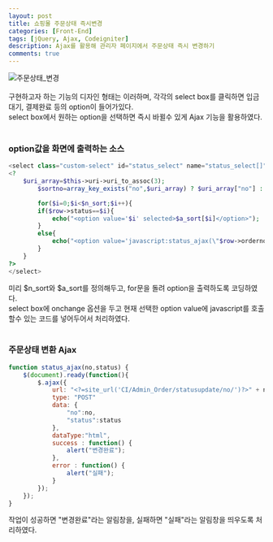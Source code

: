 ```yaml
---
layout: post
title: 쇼핑몰 주문상태 즉시변경
categories: [Front-End]
tags: [jQuery, Ajax, Codeigniter]
description: Ajax를 활용해 관리자 페이지에서 주문상태 즉시 변경하기
comments: true
---
```


![주문상태_변경](https://user-images.githubusercontent.com/36055500/54458856-56ed9780-47a8-11e9-870e-d8348fb93f57.jpg)  
<br>
구현하고자 하는 기능의 디자인 형태는 이러하며, 각각의 select box를 클릭하면 입금대기, 결제완료 등의 option이 들어가있다.  
select box에서 원하는 option을 선택하면 즉시 바뀔수 있게 Ajax 기능을 활용하였다.  
<br>
### option값을 화면에 출력하는 소스
~~~php
<select class="custom-select" id="status_select" name="status_select[]" onchange="location = this.value;">
<?
	$uri_array=$this->uri->uri_to_assoc(3);
		$sortno=array_key_exists("no",$uri_array) ? $uri_array["no"] : "" ;

		for($i=0;$i<$n_sort;$i++){ 
		if($row->status==$i){
			echo("<option value='$i' selected>$a_sort[$i]</option>");
		}
		else{
			echo("<option value='javascript:status_ajax(\"$row->orderno\",\"$i\");'>$a_sort[$i]</option>");
		}
	}
?>
</select>
~~~  
미리 $n_sort와 $a_sort를 정의해두고, for문을 돌려 option을 출력하도록 코딩하였다.  
select box에 onchange 옵션을 두고 현재 선택한 option value에 javascript를 호출할수 있는 코드를 넣어두어서 처리하였다.  
<br>
### 주문상태 변환 Ajax
~~~javascript
function status_ajax(no,status) {
	$(document).ready(function(){
		$.ajax({					
			url: "<?=site_url('CI/Admin_Order/statusupdate/no/')?>" + no,
			type: "POST"
			data: {
				"no":no,
				"status":status
			},
			dataType:"html",
			success : function() {
				alert("변경완료");
			},
			error : function() {
				alert("실패");
			}
		});
	});
}
~~~  
작업이 성공하면 "변경완료"라는 알림창을, 실패하면 "실패"라는 알림창을 띄우도록 처리하였다.
